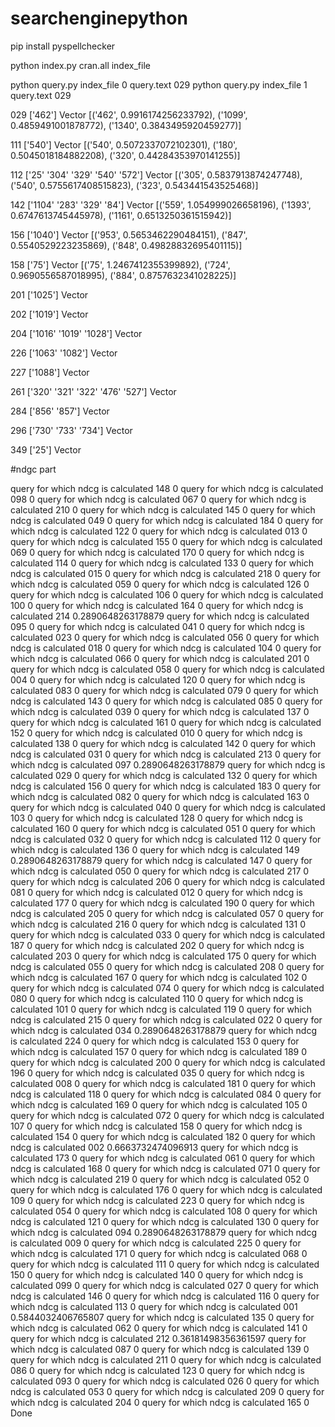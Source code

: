 # searchenginepython
pip install pyspellchecker

python index.py cran.all index_file

python query.py index_file 0 query.text 029
python query.py index_file 1 query.text 029

029
['462'] Vector [('462', 0.9916174256233792), ('1099', 0.4859491001878772), ('1340', 0.3843495920459277)]

111
['540'] Vector [('540', 0.5072337072102301), ('180', 0.5045018184882208), ('320', 0.44284353970141255)]

112
['25' '304' '329' '540' '572']  Vector [('305', 0.5837913874247748), ('540', 0.5755617408515823), ('323', 0.543441543525468)]


142
['1104' '283' '329' '84'] Vector [('559', 1.054999026658196), ('1393', 0.6747613745445978), ('1161', 0.6513250361515942)]

156
['1040'] Vector [('953', 0.5653462290484151), ('847', 0.5540529223235869), ('848', 0.49828832695401115)]

158
['75'] Vector [('75', 1.2467412355399892), ('724', 0.9690556587018995), ('884', 0.8757632341028225)]

201
['1025'] Vector 

202
['1019'] Vector  

204
['1016' '1019' '1028'] Vector 

226
['1063' '1082'] Vector 

227
['1088'] Vector 

261
['320' '321' '322' '476' '527'] Vector 

284
['856' '857'] Vector 

296
['730' '733' '734'] Vector 

349
['25'] Vector 



#ndgc part 

query for which ndcg is calculated 148
0
query for which ndcg is calculated 098
0
query for which ndcg is calculated 067
0
query for which ndcg is calculated 210
0
query for which ndcg is calculated 145
0
query for which ndcg is calculated 049
0
query for which ndcg is calculated 184
0
query for which ndcg is calculated 122
0
query for which ndcg is calculated 013
0
query for which ndcg is calculated 155
0
query for which ndcg is calculated 069
0
query for which ndcg is calculated 170
0
query for which ndcg is calculated 114
0
query for which ndcg is calculated 133
0
query for which ndcg is calculated 015
0
query for which ndcg is calculated 218
0
query for which ndcg is calculated 059
0
query for which ndcg is calculated 126
0
query for which ndcg is calculated 106
0
query for which ndcg is calculated 100
0
query for which ndcg is calculated 164
0
query for which ndcg is calculated 214
0.2890648263178879
query for which ndcg is calculated 095
0
query for which ndcg is calculated 041
0
query for which ndcg is calculated 023
0
query for which ndcg is calculated 056
0
query for which ndcg is calculated 018
0
query for which ndcg is calculated 104
0
query for which ndcg is calculated 066
0
query for which ndcg is calculated 201
0
query for which ndcg is calculated 058
0
query for which ndcg is calculated 004
0
query for which ndcg is calculated 120
0
query for which ndcg is calculated 083
0
query for which ndcg is calculated 079
0
query for which ndcg is calculated 143
0
query for which ndcg is calculated 085
0
query for which ndcg is calculated 039
0
query for which ndcg is calculated 137
0
query for which ndcg is calculated 161
0
query for which ndcg is calculated 152
0
query for which ndcg is calculated 010
0
query for which ndcg is calculated 138
0
query for which ndcg is calculated 142
0
query for which ndcg is calculated 031
0
query for which ndcg is calculated 213
0
query for which ndcg is calculated 097
0.2890648263178879
query for which ndcg is calculated 029
0
query for which ndcg is calculated 132
0
query for which ndcg is calculated 156
0
query for which ndcg is calculated 183
0
query for which ndcg is calculated 082
0
query for which ndcg is calculated 163
0
query for which ndcg is calculated 040
0
query for which ndcg is calculated 103
0
query for which ndcg is calculated 128
0
query for which ndcg is calculated 160
0
query for which ndcg is calculated 051
0
query for which ndcg is calculated 032
0
query for which ndcg is calculated 112
0
query for which ndcg is calculated 136
0
query for which ndcg is calculated 149
0.2890648263178879
query for which ndcg is calculated 147
0
query for which ndcg is calculated 050
0
query for which ndcg is calculated 217
0
query for which ndcg is calculated 206
0
query for which ndcg is calculated 081
0
query for which ndcg is calculated 012
0
query for which ndcg is calculated 177
0
query for which ndcg is calculated 190
0
query for which ndcg is calculated 205
0
query for which ndcg is calculated 057
0
query for which ndcg is calculated 216
0
query for which ndcg is calculated 131
0
query for which ndcg is calculated 033
0
query for which ndcg is calculated 187
0
query for which ndcg is calculated 202
0
query for which ndcg is calculated 203
0
query for which ndcg is calculated 175
0
query for which ndcg is calculated 055
0
query for which ndcg is calculated 208
0
query for which ndcg is calculated 167
0
query for which ndcg is calculated 102
0
query for which ndcg is calculated 074
0
query for which ndcg is calculated 080
0
query for which ndcg is calculated 110
0
query for which ndcg is calculated 101
0
query for which ndcg is calculated 119
0
query for which ndcg is calculated 215
0
query for which ndcg is calculated 022
0
query for which ndcg is calculated 034
0.2890648263178879
query for which ndcg is calculated 224
0
query for which ndcg is calculated 153
0
query for which ndcg is calculated 157
0
query for which ndcg is calculated 189
0
query for which ndcg is calculated 200
0
query for which ndcg is calculated 196
0
query for which ndcg is calculated 035
0
query for which ndcg is calculated 008
0
query for which ndcg is calculated 181
0
query for which ndcg is calculated 118
0
query for which ndcg is calculated 084
0
query for which ndcg is calculated 169
0
query for which ndcg is calculated 105
0
query for which ndcg is calculated 072
0
query for which ndcg is calculated 107
0
query for which ndcg is calculated 158
0
query for which ndcg is calculated 154
0
query for which ndcg is calculated 182
0
query for which ndcg is calculated 002
0.6663732474096913
query for which ndcg is calculated 173
0
query for which ndcg is calculated 061
0
query for which ndcg is calculated 168
0
query for which ndcg is calculated 071
0
query for which ndcg is calculated 219
0
query for which ndcg is calculated 052
0
query for which ndcg is calculated 176
0
query for which ndcg is calculated 109
0
query for which ndcg is calculated 223
0
query for which ndcg is calculated 054
0
query for which ndcg is calculated 108
0
query for which ndcg is calculated 121
0
query for which ndcg is calculated 130
0
query for which ndcg is calculated 094
0.2890648263178879
query for which ndcg is calculated 009
0
query for which ndcg is calculated 225
0
query for which ndcg is calculated 171
0
query for which ndcg is calculated 068
0
query for which ndcg is calculated 111
0
query for which ndcg is calculated 150
0
query for which ndcg is calculated 140
0
query for which ndcg is calculated 099
0
query for which ndcg is calculated 027
0
query for which ndcg is calculated 146
0
query for which ndcg is calculated 116
0
query for which ndcg is calculated 113
0
query for which ndcg is calculated 001
0.5844032406765807
query for which ndcg is calculated 135
0
query for which ndcg is calculated 062
0
query for which ndcg is calculated 141
0
query for which ndcg is calculated 212
0.36181498356361597
query for which ndcg is calculated 087
0
query for which ndcg is calculated 139
0
query for which ndcg is calculated 211
0
query for which ndcg is calculated 086
0
query for which ndcg is calculated 123
0
query for which ndcg is calculated 093
0
query for which ndcg is calculated 026
0
query for which ndcg is calculated 053
0
query for which ndcg is calculated 209
0
query for which ndcg is calculated 204
0
query for which ndcg is calculated 165
0
Done